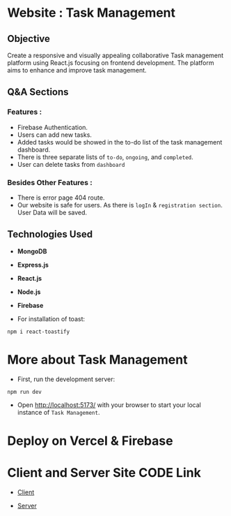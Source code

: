 # Website : Task Management

## Objective
Create a responsive and visually appealing collaborative Task management platform using React.js focusing on frontend development. The platform aims to enhance and improve task management.


## Q&A Sections
### Features :

- Firebase Authentication.
- Users can add new tasks.
- Added tasks would be showed in the to-do list of the task management dashboard.
- There is three separate lists of `to-do`, `ongoing`, and `completed`.
- User can delete tasks from `dashboard`


### Besides Other Features :
* There is error page 404 route.
* Our website is safe for users. As there is `logIn` & `registration section`. User Data will be saved.


## Technologies Used 
- **MongoDB**

- **Express.js**

- **React.js** 

- **Node.js**

- **Firebase**


* For installation of toast:
```bash
npm i react-toastify
```


# More about Task Management
* First, run the development server:

```bash
npm run dev
```
* Open [http://localhost:5173/](http://localhost:5173/) with your browser to start your local instance of `Task Management`.


# Deploy on Vercel & Firebase

# Client and Server Site CODE Link

- [Client](https://github.com/Ateka-Oishi/Job-Task-Client) 

- [Server](https://github.com/Ateka-Oishi/Job-Task-Server)

